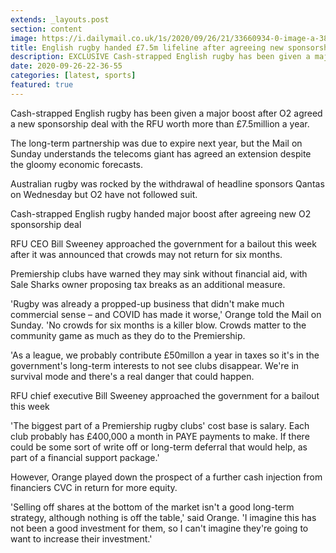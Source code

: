 ```yaml
---
extends: _layouts.post
section: content
image: https://i.dailymail.co.uk/1s/2020/09/26/21/33660934-0-image-a-38_1601152762554.jpg 
title: English rugby handed £7.5m lifeline after agreeing new sponsorship deal with O2 
description: EXCLUSIVE Cash-strapped English rugby has been given a major boost after O2 agreed a new sponsorship deal with the RFU worth more than £7.5million a year. 
date: 2020-09-26-22-36-55 
categories: [latest, sports] 
featured: true 
--- 
```

Cash-strapped English rugby has been given a major boost after O2 agreed a new sponsorship deal with the RFU worth more than £7.5million a year.

The long-term partnership was due to expire next year, but the Mail on Sunday understands the telecoms giant has agreed an extension despite the gloomy economic forecasts.

Australian rugby was rocked by the withdrawal of headline sponsors Qantas on Wednesday but O2 have not followed suit.

Cash-strapped English rugby handed major boost after agreeing new O2 sponsorship deal

RFU CEO Bill Sweeney approached the government for a bailout this week after it was announced that crowds may not return for six months.

Premiership clubs have warned they may sink without financial aid, with Sale Sharks owner proposing tax breaks as an additional measure.

'Rugby was already a propped-up business that didn't make much commercial sense – and COVID has made it worse,' Orange told the Mail on Sunday. 'No crowds for six months is a killer blow. Crowds matter to the community game as much as they do to the Premiership.

'As a league, we probably contribute £50millon a year in taxes so it's in the government's long-term interests to not see clubs disappear. We're in survival mode and there's a real danger that could happen.

RFU chief executive Bill Sweeney approached the government for a bailout this week

'The biggest part of a Premiership rugby clubs' cost base is salary. Each club probably has £400,000 a month in PAYE payments to make. If there could be some sort of write off or long-term deferral that would help, as part of a financial support package.'

However, Orange played down the prospect of a further cash injection from financiers CVC in return for more equity.

'Selling off shares at the bottom of the market isn't a good long-term strategy, although nothing is off the table,' said Orange. 'I imagine this has not been a good investment for them, so I can't imagine they're going to want to increase their investment.' 

